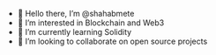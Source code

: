 - 👋 Hello there, I’m @shahabmete
- 👀 I’m interested in Blockchain and Web3
- 🌱 I’m currently learning Solidity
- 💞️ I’m looking to collaborate on open source projects

<!---
shahabmete/shahabmete is a ✨ special ✨ repository because its `README.md` (this file) appears on your GitHub profile.
You can click the Preview link to take a look at your changes.
--->
